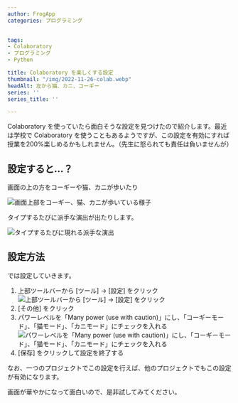 ```yaml
---
author: FrogApp
categories: プログラミング

 
tags:
- Colaboratory
- プログラミング
- Python

title: Colaboratory を楽しくする設定
thumbnail: "/img/2022-11-26-colab.webp"
headAlt: 左から猫、カニ、コーギー
series: ''
series_title: ''

---
```

Colaboratory を使っていたら面白そうな設定を見つけたので紹介します。最近は学校で Colaboratory を使うこともあるようですが、この設定を有効にすれば授業を200%楽しめるかもしれません。（先生に怒られても責任は負いませんが）

## 設定すると…？

画面の上の方をコーギーや猫、カニが歩いたり

![画面上部をコーギー、猫、カニが歩いている様子](/img/2022-11-26-result-1.webp)

タイプするたびに派手な演出が出たりします。

![タイプするたびに現れる派手な演出](/img/2022-11-26-result-2.webp)

## 設定方法

では設定していきます。

1. 上部ツールバーから \[ツール\] → \[設定\] をクリック
   ![上部ツールバーから \[ツール\] → \[設定\] をクリック](/img/2022-11-26-open-settings.webp)
2. \[その他\] をクリック
3. パワーレベルを「Many power (use with caution)」にし、「コーギーモード」、「猫モード」、「カニモード」にチェックを入れる
   ![パワーレベルを「Many power (use with caution)」にし、「コーギーモード」、「猫モード」、「カニモード」にチェックを入れる](/img/2022-11-26-enable-settings.webp)
4. \[保存\] をクリックして設定を終了する

なお、一つのプロジェクトでこの設定を行えば、他のプロジェクトでもこの設定が有効になります。

画面が華やかになって面白いので、是非試してみてください。
